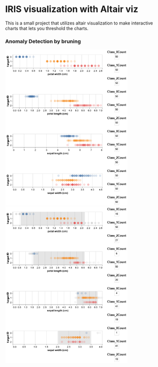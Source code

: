 # IRIS visualization with Altair viz
This is a small project that utilizes altair visualization to make interactive charts that lets you threshold the charts.

### Anomaly Detection by bruning

<img src = "images/no_selection.png" height = "500"><img src = "images/selection.png" height = "500">

